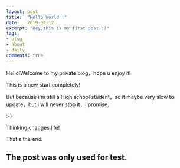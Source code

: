 ```yaml
---
layout: post
title:  "Hello World !"
date:   2019-02-12
excerpt: "Hey,this is my first post!:)"
tag: 
- blog
- about
- daily
comments: true
---
```


Hello!Welcome to my private blog，hope u enjoy it!

This is a new start completely!

But because i'm still a High school student，so it maybe very slow to update，but i will never stop it，i promise. 

:-)

Thinking changes life!

That's the end.

## The post was only used for test.

